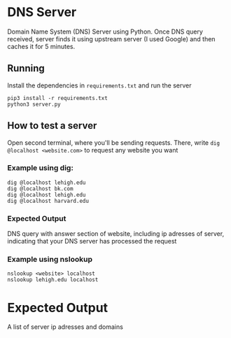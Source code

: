 # DNS Server
 Domain Name System (DNS) Server using Python. Once DNS query received, server finds it using upstream server (I used Google) and then caches it for 5 minutes. 

## Running
Install the dependencies in ```requirements.txt``` and run the server
```
pip3 install -r requirements.txt
python3 server.py
```
## How to test a server
Open second terminal, where you'll be sending requests. There, write ```dig @localhost <website.com>``` to request any website you want
### Example using dig:
```
dig @localhost lehigh.edu
dig @localhost bk.com
dig @localhost lehigh.edu
dig @localhost harvard.edu
```
### Expected Output
DNS query with answer section of website, including ip adresses of server, indicating that your DNS server has processed the request

### Example using nslookup
```
nslookup <website> localhost
nslookup lehigh.edu localhost
```
# Expected Output
A list of server ip adresses and domains

